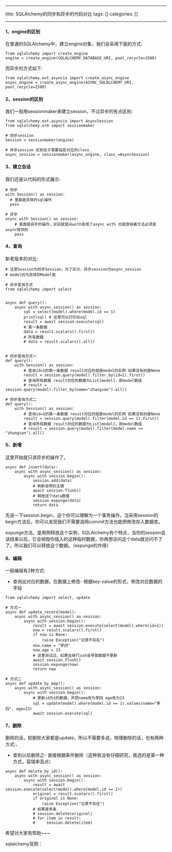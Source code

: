 
--- 
title:  SQLAlchemy的同步和异步的代码对比 
tags: []
categories: [] 

---
#### 1、engine的区别

在普通的SQLAlchemy中，建立engine对象，我们会采用下面的方式:

```
from sqlalchemy import create_engine
engine = create_engine(SQLALCHEMY_DATABASE_URI, pool_recycle=1500)

```

而异步的方式如下:

```
from sqlalchemy.ext.asyncio import create_async_engine
async_engine = create_async_engine(ASYNC_SQLALCHEMY_URI, pool_recycle=1500)

```

#### 2、session的区别

我们一般用sessionmaker来建立session，不过异步的有点区别:

```
from sqlalchemy.ext.asyncio import AsyncSession
from sqlalchemy.orm import sessionmaker

# 同步session
Session = sessionmaker(engine)

# 异步session 区别在于需要指定对应的class_
async_session = sessionmaker(async_engine, class_=AsyncSession)

```

#### 3、建立会话

我们还是以代码的形式展示:

```
# 同步
with Session() as session:
  # 里面是具体的sql操作
  pass
  
# 异步
async with Session() as session:
    # 里面是异步的操作，区别就是从with变成了async with 也就意味着方法必须是async修饰的
    pass

```

#### 4、查询

新老版本的对比:

```
# 注意Session为同步Session，为了区分，异步session为async_session
# model则为具体的Model类

# 异步查询方式
from sqlalchemy import select


async def query():
    async with async_session() as session:
        sql = select(model).where(model.id == 1)
        print(sql) # 这里可以打印出sql
        result = await session.execute(sql)
        # 第一条数据
        data = result.scalars().first()
        # 所有数据
        # data = result.scalars().all()


# 同步查询方式一
def query():
    with Session() as session:
        # 查询id=1的第一条数据 result对应的就是model的实例 如果没有则是None
        result = session.query(model).filter_by(id=1).first()
        # 查询所有数据 result对应的数据为List[model]，即model数组
        # result = session.query(model).filter_by(name="zhangsan").all()

# 同步查询方式二
def query():
    with Session() as session:
        # 查询id=1的第一条数据 result对应的就是model的实例 如果没有则是None
        result = session.query(model).filter(model.id == 1).first()
        # 查询所有数据 result对应的数据为List[model]，即model数组
        # result = session.query(model).filter(model.name == "zhangsan").all()

```

#### 5、新增

这里开始就只讲异步的操作了。

```
async def insert(data):
    async with async_session() as session:
        async with session.begin():
            session.add(data)
            # 刷新自带的主键
            await session.flush()
            # 释放这个data数据
            session.expunge(data)
            return data

```

先说一下session.begin，这个你可以理解为一个事务操作，当采用session的begin方法后，你可以发现我们不需要调用commit方法也能把修改存入数据库。

expunge方法，是用例释放这个实例，SQLAlchemy有个特点，当你的session会话结束以后，它会销毁你插入的这种临时数据，你再想访问这个data就访问不了了。所以我们可以释放这个数据。（expunge的作用）

#### 6、编辑

一般编辑有2种方式:
- 查询出对应的数据，在数据上修改- 根据key-value的形式，修改对应数据的字段
```
from sqlalchemy import select, update

# 方式一
async def update_record(model):
    async with async_session() as session:
        async with session.begin():
            result = await session.execute(select(model).where(id=1))
            now = result.scalars().first()
            if now is None:
                raise Exception("记录不存在")
            now.name = "李四"
            now.age = 23
            # 这里测试过，如果去掉flush会导致数据不更新
            await session.flush()
            session.expunge(now)
            return now

# 方式二
async def update_by_map():
    async with async_session() as session:
        async with session.begin():
            # 更新id为1的数据，并把name改为李四 age改为23
            sql = update(model).where(model.id == 1).values(name="李四", age=23)
            await session.execute(sql)

```

#### 7、删除

删除的话，软删除大家都是update，所以不需要多说，物理删除的话，也有两种方式:、
- 查到以后删除之- 直接根据条件删除（这种我没有仔细研究，我选的是第一种方式，容错率高点）
```
async def delete_by_id():
    async with async_session() as session:
        async with session.begin():
            result = await session.execute(select(model).where(model.id == 2))
            original = result.scalars().first()
            if original is None:
                raise Exception("记录不存在")
            # 如果是多条
            # session.delete(original)
            # for item in result:
            #     session.delete(item)

```

希望对大家有帮助~~~

sqlalchemy官网：
